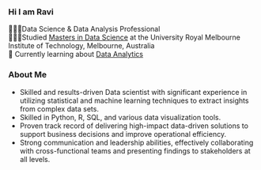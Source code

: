 ### Hi I am Ravi
🧑🏻‍💻Data Science & Data Analysis Professional </br>
👨🏽‍🎓Studied [Masters in Data Science](https://www.rmit.edu.au/) at the University Royal Melbourne Institute of Technology, Melbourne, Australia </br>
💭 Currently learning about [Data Analytics](https://www.analyticsvidhya.com/genaipinnacle?utm_source=google&utm_medium=brand_av_pm&utm_content=brand_phrase&utm_campaign=pinnacle_new_search_brand&utm_term=analytics%20vidhya&gad_source=1&gclid=Cj0KCQjwxqayBhDFARIsAANWRnRcaZAU0oLYLO6DAqMrcb8aDuYAXF9y7O4IPWb3fxyGZJneZJkssUYaAoShEALw_wcB)</br>

### About Me
- Skilled and results-driven Data scientist with significant experience in utilizing statistical and machine learning techniques to extract insights from complex data sets.
- Skilled in Python, R, SQL, and various data visualization tools.
- Proven track record of delivering high-impact data-driven solutions to support business decisions and improve operational efficiency.
- Strong communication and leadership abilities, effectively collaborating with cross-functional teams and presenting findings to stakeholders at all levels.
